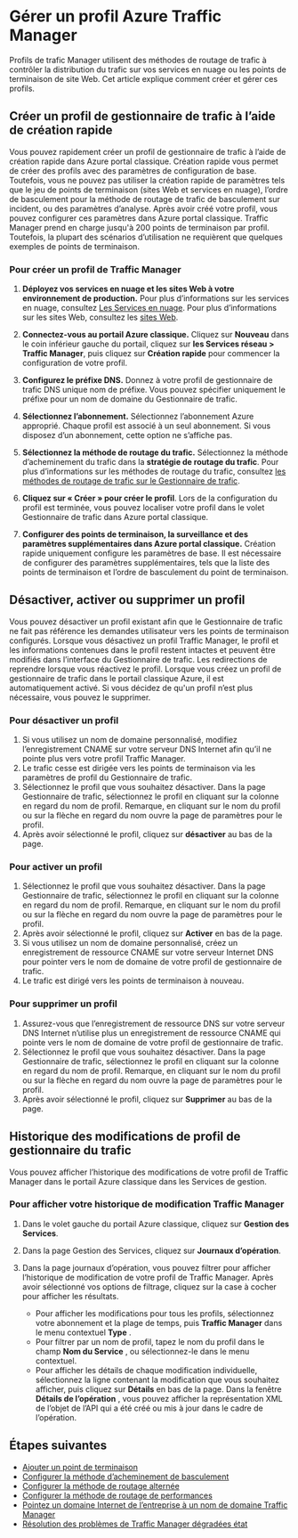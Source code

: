 <properties
    pageTitle="Gérer les profils d’Azure Traffic Manager | Microsoft Azure"
    description="Cet article vous aide à créer, désactiver, activer, supprimer et afficher l’historique d’un profil de gestionnaire de trafic Azure."
    services="traffic-manager"
    documentationCenter=""
    authors="sdwheeler"
    manager="carmonm"
    editor=""
/>
<tags
    ms.service="traffic-manager"
    ms.devlang="na"
    ms.topic="hero-article"
    ms.tgt_pltfrm="na"
    ms.workload="infrastructure-services"
    ms.date="10/11/2016"
    ms.author="sewhee"
/>

# <a name="manage-an-azure-traffic-manager-profile"></a>Gérer un profil Azure Traffic Manager

Profils de trafic Manager utilisent des méthodes de routage de trafic à contrôler la distribution du trafic sur vos services en nuage ou les points de terminaison de site Web. Cet article explique comment créer et gérer ces profils.

## <a name="create-a-traffic-manager-profile-using-quick-create"></a>Créer un profil de gestionnaire de trafic à l’aide de création rapide

Vous pouvez rapidement créer un profil de gestionnaire de trafic à l’aide de création rapide dans Azure portal classique. Création rapide vous permet de créer des profils avec des paramètres de configuration de base. Toutefois, vous ne pouvez pas utiliser la création rapide de paramètres tels que le jeu de points de terminaison (sites Web et services en nuage), l’ordre de basculement pour la méthode de routage de trafic de basculement sur incident, ou des paramètres d’analyse. Après avoir créé votre profil, vous pouvez configurer ces paramètres dans Azure portal classique. Traffic Manager prend en charge jusqu'à 200 points de terminaison par profil. Toutefois, la plupart des scénarios d’utilisation ne requièrent que quelques exemples de points de terminaison.

### <a name="to-create-a-traffic-manager-profile"></a>Pour créer un profil de Traffic Manager

1. **Déployez vos services en nuage et les sites Web à votre environnement de production.** Pour plus d’informations sur les services en nuage, consultez [Les Services en nuage](http://go.microsoft.com/fwlink/p/?LinkId=314074). Pour plus d’informations sur les sites Web, consultez les [sites Web](http://go.microsoft.com/fwlink/p/?LinkId=393327).

2. **Connectez-vous au portail Azure classique.** Cliquez sur **Nouveau** dans le coin inférieur gauche du portail, cliquez sur **les Services réseau > Traffic Manager**, puis cliquez sur **Création rapide** pour commencer la configuration de votre profil.
3. **Configurez le préfixe DNS.** Donnez à votre profil de gestionnaire de trafic DNS unique nom de préfixe. Vous pouvez spécifier uniquement le préfixe pour un nom de domaine du Gestionnaire de trafic.
4. **Sélectionnez l’abonnement.** Sélectionnez l’abonnement Azure approprié. Chaque profil est associé à un seul abonnement. Si vous disposez d’un abonnement, cette option ne s’affiche pas.
5. **Sélectionnez la méthode de routage du trafic.** Sélectionnez la méthode d’acheminement du trafic dans la **stratégie de routage du trafic**. Pour plus d’informations sur les méthodes de routage du trafic, consultez [les méthodes de routage de trafic sur le Gestionnaire de trafic](traffic-manager-routing-methods.md).
6. **Cliquez sur « Créer » pour créer le profil**. Lors de la configuration du profil est terminée, vous pouvez localiser votre profil dans le volet Gestionnaire de trafic dans Azure portal classique.
7. **Configurer des points de terminaison, la surveillance et des paramètres supplémentaires dans Azure portal classique.** Création rapide uniquement configure les paramètres de base. Il est nécessaire de configurer des paramètres supplémentaires, tels que la liste des points de terminaison et l’ordre de basculement du point de terminaison.


## <a name="disable-enable-or-delete-a-profile"></a>Désactiver, activer ou supprimer un profil

Vous pouvez désactiver un profil existant afin que le Gestionnaire de trafic ne fait pas référence les demandes utilisateur vers les points de terminaison configurés. Lorsque vous désactivez un profil Traffic Manager, le profil et les informations contenues dans le profil restent intactes et peuvent être modifiés dans l’interface du Gestionnaire de trafic.  Les redirections de reprendre lorsque vous réactivez le profil. Lorsque vous créez un profil de gestionnaire de trafic dans le portail classique Azure, il est automatiquement activé. Si vous décidez de qu'un profil n’est plus nécessaire, vous pouvez le supprimer.

### <a name="to-disable-a-profile"></a>Pour désactiver un profil

1. Si vous utilisez un nom de domaine personnalisé, modifiez l’enregistrement CNAME sur votre serveur DNS Internet afin qu’il ne pointe plus vers votre profil Traffic Manager.
2. Le trafic cesse est dirigée vers les points de terminaison via les paramètres de profil du Gestionnaire de trafic.
3. Sélectionnez le profil que vous souhaitez désactiver. Dans la page Gestionnaire de trafic, sélectionnez le profil en cliquant sur la colonne en regard du nom de profil. Remarque, en cliquant sur le nom du profil ou sur la flèche en regard du nom ouvre la page de paramètres pour le profil.
4. Après avoir sélectionné le profil, cliquez sur **désactiver** au bas de la page.

### <a name="to-enable-a-profile"></a>Pour activer un profil

1. Sélectionnez le profil que vous souhaitez désactiver. Dans la page Gestionnaire de trafic, sélectionnez le profil en cliquant sur la colonne en regard du nom de profil. Remarque, en cliquant sur le nom du profil ou sur la flèche en regard du nom ouvre la page de paramètres pour le profil.
2. Après avoir sélectionné le profil, cliquez sur **Activer** en bas de la page.
3. Si vous utilisez un nom de domaine personnalisé, créez un enregistrement de ressource CNAME sur votre serveur Internet DNS pour pointer vers le nom de domaine de votre profil de gestionnaire de trafic.
4. Le trafic est dirigé vers les points de terminaison à nouveau.

### <a name="to-delete-a-profile"></a>Pour supprimer un profil

1. Assurez-vous que l’enregistrement de ressource DNS sur votre serveur DNS Internet n’utilise plus un enregistrement de ressource CNAME qui pointe vers le nom de domaine de votre profil de gestionnaire de trafic.
2. Sélectionnez le profil que vous souhaitez désactiver. Dans la page Gestionnaire de trafic, sélectionnez le profil en cliquant sur la colonne en regard du nom de profil. Remarque, en cliquant sur le nom du profil ou sur la flèche en regard du nom ouvre la page de paramètres pour le profil.
3. Après avoir sélectionné le profil, cliquez sur **Supprimer** au bas de la page.

## <a name="view-traffic-manager-profile-change-history"></a>Historique des modifications de profil de gestionnaire du trafic

Vous pouvez afficher l’historique des modifications de votre profil de Traffic Manager dans le portail Azure classique dans les Services de gestion.

### <a name="to-view-your-traffic-manager-change-history"></a>Pour afficher votre historique de modification Traffic Manager

1. Dans le volet gauche du portail Azure classique, cliquez sur **Gestion des Services**.
2. Dans la page Gestion des Services, cliquez sur **Journaux d’opération**.
3. Dans la page journaux d’opération, vous pouvez filtrer pour afficher l’historique de modification de votre profil de Traffic Manager. Après avoir sélectionné vos options de filtrage, cliquez sur la case à cocher pour afficher les résultats.

   - Pour afficher les modifications pour tous les profils, sélectionnez votre abonnement et la plage de temps, puis **Traffic Manager** dans le menu contextuel **Type** .
   - Pour filtrer par un nom de profil, tapez le nom du profil dans le champ **Nom du Service** , ou sélectionnez-le dans le menu contextuel.
   - Pour afficher les détails de chaque modification individuelle, sélectionnez la ligne contenant la modification que vous souhaitez afficher, puis cliquez sur **Détails** en bas de la page. Dans la fenêtre **Détails de l’opération** , vous pouvez afficher la représentation XML de l’objet de l’API qui a été créé ou mis à jour dans le cadre de l’opération.

## <a name="next-steps"></a>Étapes suivantes

- [Ajouter un point de terminaison](traffic-manager-endpoints.md)
- [Configurer la méthode d’acheminement de basculement](traffic-manager-configure-failover-routing-method.md)
- [Configurer la méthode de routage alternée](traffic-manager-configure-round-robin-routing-method.md)
- [Configurer la méthode de routage de performances](traffic-manager-configure-performance-routing-method.md)
- [Pointez un domaine Internet de l’entreprise à un nom de domaine Traffic Manager](traffic-manager-point-internet-domain.md)
- [Résolution des problèmes de Traffic Manager dégradées état](traffic-manager-troubleshooting-degraded.md)
